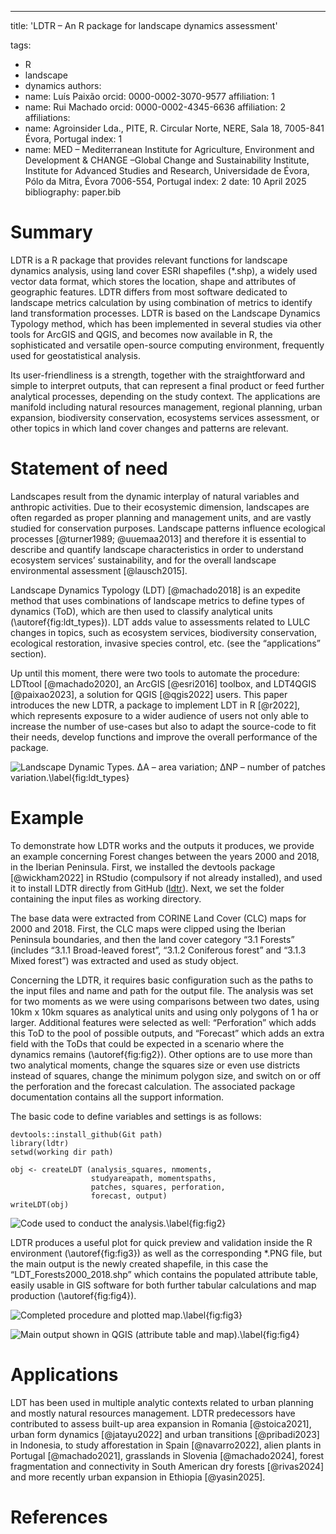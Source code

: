 ---
title: 'LDTR – An R package for landscape dynamics assessment'

tags:
  - R
  - landscape
  - dynamics
authors:
  - name: Luís Paixão
    orcid: 0000-0002-3070-9577
    affiliation: 1
  - name: Rui Machado
    orcid: 0000-0002-4345-6636
    affiliation: 2
affiliations:
 - name: Agroinsider Lda., PITE, R. Circular Norte, NERE, Sala 18, 7005-841 Évora, Portugal
   index: 1
 - name: MED – Mediterranean Institute for Agriculture, Environment and Development & CHANGE –Global Change and Sustainability Institute, Institute for Advanced Studies and Research, Universidade de Évora, Pólo da Mitra, Évora 7006-554, Portugal
   index: 2
date: 10 April 2025
bibliography: paper.bib

# Summary

LDTR is a R package that provides relevant functions for landscape dynamics analysis, using land cover ESRI shapefiles (*.shp), a widely used vector data format, which stores the location, shape and attributes of geographic features. LDTR differs from most software dedicated to landscape metrics calculation by using combination of metrics to identify land transformation processes. LDTR is based on the Landscape Dynamics Typology method, which has been implemented in several studies via other tools for ArcGIS and QGIS, and becomes now available in R, the sophisticated and versatile open-source computing environment, frequently used for geostatistical analysis.

Its user-friendliness is a strength, together with the straightforward and simple to interpret outputs, that can represent a final product or feed further analytical processes, depending on the study context. The applications are manifold including natural resources management, regional planning, urban expansion, biodiversity conservation, ecosystems services assessment, or other topics in which land cover changes and patterns are relevant.

# Statement of need

Landscapes result from the dynamic interplay of natural variables and anthropic activities. Due to their ecosystemic dimension, landscapes are often regarded as proper planning and management units, and are vastly studied for conservation purposes. Landscape patterns influence ecological processes [@turner1989; @uuemaa2013] and therefore it is essential to describe and quantify landscape characteristics in order to understand ecosystem services’ sustainability, and for the overall landscape environmental assessment [@lausch2015].

Landscape Dynamics Typology (LDT) [@machado2018] is an expedite method that uses combinations of landscape metrics to define types of dynamics (ToD), which are then used to classify analytical units (\autoref{fig:ldt_types}). LDT adds value to assessments related to LULC changes in topics, such as ecosystem services, biodiversity conservation, ecological restoration, invasive species control, etc. (see the “applications” section).

Up until this moment, there were two tools to automate the procedure: LDTtool [@machado2020], an ArcGIS [@esri2016] toolbox, and LDT4QGIS [@paixao2023], a solution for QGIS [@qgis2022] users. This paper introduces the new LDTR, a package to implement LDT in R [@r2022], which represents exposure to a wider audience of users not only able to increase the number of use-cases but also to adapt the source-code to fit their needs, develop functions and improve the overall performance of the package.

![Landscape Dynamic Types. ∆A – area variation; ∆NP – number of patches variation.\label{fig:ldt_types}](ldt_types.png)

# Example

To demonstrate how LDTR works and the outputs it produces, we provide an example concerning Forest changes between the years 2000 and 2018, in the Iberian Peninsula. First, we installed the devtools package [@wickham2022] in RStudio (compulsory if not already installed), and used it to install LDTR directly from GitHub ([ldtr](https://github.com/luisgpaixao/ldtr)). Next, we set the folder containing the input files as working directory.

The base data were extracted from CORINE Land Cover (CLC) maps for 2000 and 2018. First, the CLC maps were clipped using the Iberian Peninsula boundaries, and then the land cover category “3.1 Forests” (includes “3.1.1 Broad-leaved forest”, “3.1.2 Coniferous forest” and “3.1.3 Mixed forest”) was extracted and used as study object.

Concerning the LDTR, it requires basic configuration such as the paths to the input files and name and path for the output file. The analysis was set for two moments as we were using comparisons between two dates, using 10km x 10km squares as analytical units and using only polygons of 1 ha or larger. Additional features were selected as well: “Perforation” which adds this ToD to the pool of possible outputs, and “Forecast” which adds an extra field with the ToDs that could be expected in a scenario where the dynamics remains (\autoref{fig:fig2}). Other options are to use more than two analytical moments, change the squares size or even use districts instead of squares, change the minimum polygon size, and switch on or off the perforation and the forecast calculation. The associated package documentation contains all the support information.

The basic code to define variables and settings is as follows:
```
devtools::install_github(Git path)
library(ldtr)
setwd(working dir path)

obj <- createLDT (analysis_squares, nmoments,
				  studyareapath, momentspaths,
				  patches, squares, perforation,
				  forecast, output)
writeLDT(obj)
```

![Code used to conduct the analysis.\label{fig:fig2}](Fig2.jpg)

LDTR produces a useful plot for quick preview and validation inside the R environment (\autoref{fig:fig3}) as well as the corresponding *.PNG file, but the main output is the newly created shapefile, in this case the “LDT_Forests2000_2018.shp” which contains the populated attribute table, easily usable in GIS software for both further tabular calculations and map production (\autoref{fig:fig4}).

![Completed procedure and plotted map.\label{fig:fig3}](Fig3.jpg)

![Main output shown in QGIS (attribute table and map).\label{fig:fig4}](Fig4.jpg)

# Applications

LDT has been used in multiple analytic contexts related to urban planning and mostly natural resources management. LDTR predecessors have contributed to assess built-up area expansion in Romania [@stoica2021], urban form dynamics [@jatayu2022] and urban transitions [@pribadi2023] in Indonesia, to study afforestation in Spain [@navarro2022], alien plants in Portugal [@machado2021], grasslands in Slovenia [@machado2024], forest fragmentation and connectivity in South American dry forests [@rivas2024] and more recently urban expansion in Ethiopia [@yasin2025].

# References
